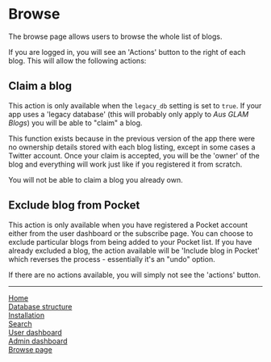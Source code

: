# Browse

The browse page allows users to browse the whole list of blogs.

If you are logged in, you will see an 'Actions' button to the right of each blog. This will allow the following actions:

## Claim a blog

This action is only available when the `legacy_db` setting is set to `true`. If your app uses a 'legacy database' (this will probably only apply to _Aus GLAM Blogs_) you will be able to "claim" a blog. 

This function exists because in the previous version of the app there were no ownership details stored with each blog listing, except in some cases a Twitter account. Once your claim is accepted, you will be the 'owner' of the blog and everything will work just like if you registered it from scratch. 

You will not be able to claim a blog you already own.

## Exclude blog from Pocket

This action is only available when you have registered a Pocket account either from the user dashboard or the subscribe page. You can choose to exclude particular blogs from being added to your Pocket list. If you have already excluded a blog, the action available will be 'Include blog in Pocket' which reverses the process - essentially it's an "undo" option.

If there are no actions available, you will simply not see the 'actions' button.

---
[Home](/README.md)  
[Database structure](database.md)  
[Installation](installation.md)  
[Search](search.md)  
[User dashboard](dashboard.md)  
[Admin dashboard](admin.md)  
[Browse page](browse.md)  